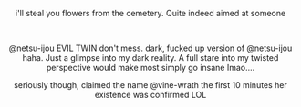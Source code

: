 <p align="center"> i'll steal you flowers from the cemetery. Quite indeed aimed at someone </p>
<p align="center">
‌
<p align="center">
@netsu-ijou EVIL TWIN don't mess. dark, fucked up version of @netsu-ijou haha. Just a glimpse into my dark reality. A full stare into my twisted perspective would make most simply go insane Imao....
</p>
<p align="center">
seriously though, claimed the name @vine-wrath the first 10 minutes her existence was confirmed LOL
</p>
